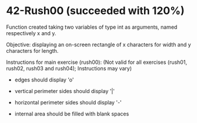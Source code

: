 # 42-Rush00 (succeeded with 120%)
Function created taking two variables of type int as arguments, named respectively x and y.
<p>
Objective: displaying an on-screen rectangle of x characters for width and y characters for length.

Instructions for main exercise (rush00):
(Not valid for all exercises (rush01, rush02, rush03 and rush04); Instructions may vary)

- edges should display 'o'

- vertical perimeter sides should display '|'

- horizontal perimeter sides should display '-'

- internal area should be filled with blank spaces
